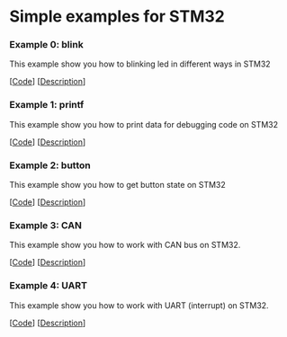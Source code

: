# Simple examples for STM32

### Example 0: blink

This example show you how to blinking led in different ways in STM32

[[Code](E0_blink/E0_blink.c)] [[Description](E0_blink/E0_blink.md)]

### Example 1: printf

This example show you how to print data for debugging code on STM32

[[Code](E1_printf/E1_printf.c)] [[Description](E1_printf/E1_printf.md)]

### Example 2: button

This example show you how to get button state on STM32

[[Code](E2_button/E2_button.c)] [[Description](E2_button/E2_button.md)]

### Example 3: CAN

This example show you how to work with CAN bus on STM32.

[[Code](E3_CAN/E3_CAN.c)] [[Description](E3_CAN/E3_CAN.md)]

### Example 4: UART

This example show you how to work with UART (interrupt) on STM32.

[[Code](E4_UART/E4_UART_it.c)] [[Description](E4_UART/E4_UART.md)]

